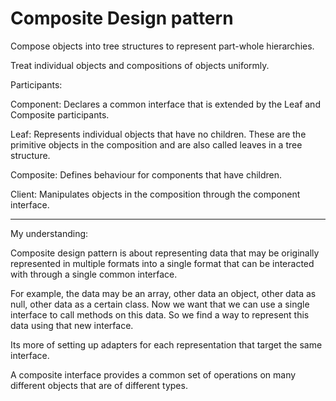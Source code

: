 # Composite Design pattern

Compose objects into tree structures to represent 
part-whole hierarchies.

Treat individual objects and compositions of objects
uniformly.


Participants:

Component: Declares a common interface that is extended by the Leaf and Composite participants.

Leaf: Represents individual objects that have no children. These are the primitive objects in the composition and are also called leaves in a tree structure.

Composite: Defines behaviour for components that have children.

Client: Manipulates objects in the composition through the component interface.



****** 

My understanding:

Composite design pattern is about representing data that may be originally represented in multiple formats into a single format that
can be interacted with through a single common interface.

For example, the data may be an array, other data an object, other data as null, other data as a certain class. Now we want that we can 
use a single interface to call methods on this data. So we find a way to represent this data using that new interface.

Its more of setting up adapters for each representation that target the same interface.

A composite interface provides a common set of operations
on many different objects that are of different types.





